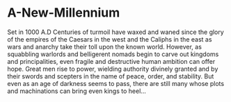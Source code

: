 # A-New-Millennium
Set in 1000 A.D
Centuries of turmoil have waxed and waned since the glory of the empires of the Caesars in the west and the Caliphs in the east as wars and anarchy take their toll upon the known world. However, as squabbling warlords and belligerent nomads begin to carve out kingdoms and principalities, even fragile and destructive human ambition can offer hope. Great men rise to power, wielding authority divinely granted and by their swords and scepters in the name of peace, order, and stability. But even as an age of darkness seems to pass, there are still many whose plots and machinations can bring even kings to heel...
